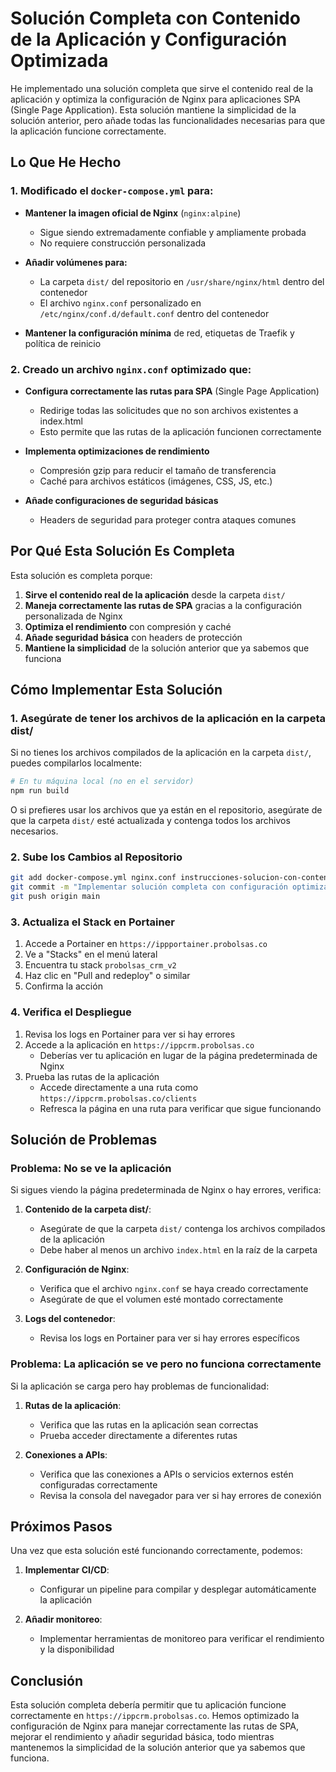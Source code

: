 # Solución Completa con Contenido de la Aplicación y Configuración Optimizada

He implementado una solución completa que sirve el contenido real de la aplicación y optimiza la configuración de Nginx para aplicaciones SPA (Single Page Application). Esta solución mantiene la simplicidad de la solución anterior, pero añade todas las funcionalidades necesarias para que la aplicación funcione correctamente.

## Lo Que He Hecho

### 1. Modificado el `docker-compose.yml` para:

- **Mantener la imagen oficial de Nginx** (`nginx:alpine`)
  - Sigue siendo extremadamente confiable y ampliamente probada
  - No requiere construcción personalizada

- **Añadir volúmenes para:**
  - La carpeta `dist/` del repositorio en `/usr/share/nginx/html` dentro del contenedor
  - El archivo `nginx.conf` personalizado en `/etc/nginx/conf.d/default.conf` dentro del contenedor

- **Mantener la configuración mínima** de red, etiquetas de Traefik y política de reinicio

### 2. Creado un archivo `nginx.conf` optimizado que:

- **Configura correctamente las rutas para SPA** (Single Page Application)
  - Redirige todas las solicitudes que no son archivos existentes a index.html
  - Esto permite que las rutas de la aplicación funcionen correctamente

- **Implementa optimizaciones de rendimiento**
  - Compresión gzip para reducir el tamaño de transferencia
  - Caché para archivos estáticos (imágenes, CSS, JS, etc.)

- **Añade configuraciones de seguridad básicas**
  - Headers de seguridad para proteger contra ataques comunes

## Por Qué Esta Solución Es Completa

Esta solución es completa porque:

1. **Sirve el contenido real de la aplicación** desde la carpeta `dist/`
2. **Maneja correctamente las rutas de SPA** gracias a la configuración personalizada de Nginx
3. **Optimiza el rendimiento** con compresión y caché
4. **Añade seguridad básica** con headers de protección
5. **Mantiene la simplicidad** de la solución anterior que ya sabemos que funciona

## Cómo Implementar Esta Solución

### 1. Asegúrate de tener los archivos de la aplicación en la carpeta dist/

Si no tienes los archivos compilados de la aplicación en la carpeta `dist/`, puedes compilarlos localmente:

```bash
# En tu máquina local (no en el servidor)
npm run build
```

O si prefieres usar los archivos que ya están en el repositorio, asegúrate de que la carpeta `dist/` esté actualizada y contenga todos los archivos necesarios.

### 2. Sube los Cambios al Repositorio

```bash
git add docker-compose.yml nginx.conf instrucciones-solucion-con-contenido.md
git commit -m "Implementar solución completa con configuración optimizada de Nginx"
git push origin main
```

### 3. Actualiza el Stack en Portainer

1. Accede a Portainer en `https://ippportainer.probolsas.co`
2. Ve a "Stacks" en el menú lateral
3. Encuentra tu stack `probolsas_crm_v2`
4. Haz clic en "Pull and redeploy" o similar
5. Confirma la acción

### 4. Verifica el Despliegue

1. Revisa los logs en Portainer para ver si hay errores
2. Accede a la aplicación en `https://ippcrm.probolsas.co`
   - Deberías ver tu aplicación en lugar de la página predeterminada de Nginx
3. Prueba las rutas de la aplicación
   - Accede directamente a una ruta como `https://ippcrm.probolsas.co/clients`
   - Refresca la página en una ruta para verificar que sigue funcionando

## Solución de Problemas

### Problema: No se ve la aplicación

Si sigues viendo la página predeterminada de Nginx o hay errores, verifica:

1. **Contenido de la carpeta dist/**:
   - Asegúrate de que la carpeta `dist/` contenga los archivos compilados de la aplicación
   - Debe haber al menos un archivo `index.html` en la raíz de la carpeta

2. **Configuración de Nginx**:
   - Verifica que el archivo `nginx.conf` se haya creado correctamente
   - Asegúrate de que el volumen esté montado correctamente

3. **Logs del contenedor**:
   - Revisa los logs en Portainer para ver si hay errores específicos

### Problema: La aplicación se ve pero no funciona correctamente

Si la aplicación se carga pero hay problemas de funcionalidad:

1. **Rutas de la aplicación**:
   - Verifica que las rutas en la aplicación sean correctas
   - Prueba acceder directamente a diferentes rutas

2. **Conexiones a APIs**:
   - Verifica que las conexiones a APIs o servicios externos estén configuradas correctamente
   - Revisa la consola del navegador para ver si hay errores de conexión

## Próximos Pasos

Una vez que esta solución esté funcionando correctamente, podemos:

1. **Implementar CI/CD**:
   - Configurar un pipeline para compilar y desplegar automáticamente la aplicación

2. **Añadir monitoreo**:
   - Implementar herramientas de monitoreo para verificar el rendimiento y la disponibilidad

## Conclusión

Esta solución completa debería permitir que tu aplicación funcione correctamente en `https://ippcrm.probolsas.co`. Hemos optimizado la configuración de Nginx para manejar correctamente las rutas de SPA, mejorar el rendimiento y añadir seguridad básica, todo mientras mantenemos la simplicidad de la solución anterior que ya sabemos que funciona.
